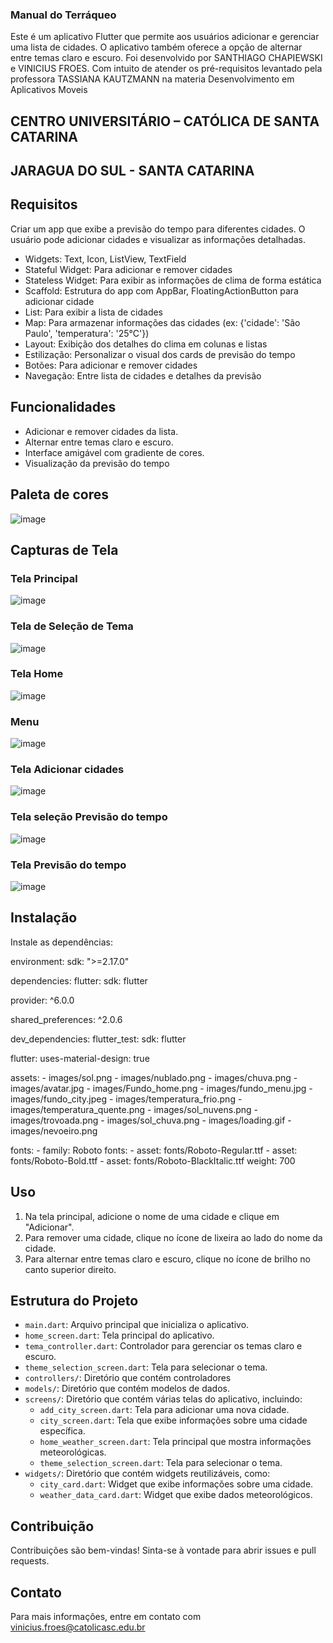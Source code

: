 ### Manual do Terráqueo

Este é um aplicativo Flutter que permite aos usuários adicionar e gerenciar uma lista de cidades. O aplicativo também oferece a opção de alternar entre temas claro e escuro.
Foi desenvolvido por SANTHIAGO CHAPIEWSKI e VINICIUS FROES. Com intuito de atender os pré-requisitos levantado pela professora TASSIANA KAUTZMANN na materia Desenvolvimento em Aplicativos Moveis
## CENTRO UNIVERSITÁRIO – CATÓLICA DE SANTA CATARINA 
## JARAGUA DO SUL - SANTA CATARINA

## Requisitos 

Criar um app que exibe a previsão do tempo para diferentes cidades. O usuário pode adicionar cidades e visualizar as informações detalhadas.

- Widgets: Text, Icon, ListView, TextField
- Stateful Widget: Para adicionar e remover cidades
- Stateless Widget: Para exibir as informações de clima de forma estática
- Scaffold: Estrutura do app com AppBar, FloatingActionButton para adicionar cidade
- List: Para exibir a lista de cidades
- Map: Para armazenar informações das cidades (ex: {'cidade': 'São Paulo', 'temperatura': '25°C'})
- Layout: Exibição dos detalhes do clima em colunas e listas
- Estilização: Personalizar o visual dos cards de previsão do tempo
- Botões: Para adicionar e remover cidades
- Navegação: Entre lista de cidades e detalhes da previsão


## Funcionalidades

- Adicionar e remover cidades da lista.
- Alternar entre temas claro e escuro.
- Interface amigável com gradiente de cores.
- Visualização da previsão do tempo
  
## Paleta de cores

![image](https://github.com/user-attachments/assets/59441f90-081d-48c2-b1c8-09a428b65ff2)


## Capturas de Tela

### Tela Principal
![image](https://github.com/user-attachments/assets/58c6643c-d4a8-42c2-9e7a-97262f7011cb)

### Tela de Seleção de Tema
![image](https://github.com/user-attachments/assets/7537adfc-07b4-45fa-89ca-a1ec524cda04)

### Tela Home
![image](https://github.com/user-attachments/assets/8caeaa5b-4bb4-4355-bac6-9614ce8c69f2)

### Menu
![image](https://github.com/user-attachments/assets/4a07570d-df76-45d7-ac33-debcd8ed71e1)

### Tela Adicionar cidades
![image](https://github.com/user-attachments/assets/63fb8065-e8a3-42c6-a24a-95ce9f9b3454)

### Tela seleção Previsão do tempo
![image](https://github.com/user-attachments/assets/234921d7-4dc6-4649-b22b-e5ed09a672b9)

### Tela Previsão do tempo
![image](https://github.com/user-attachments/assets/8985023f-876f-428c-9286-bc844ff48839)



## Instalação

 Instale as dependências:
  
environment:
  sdk: ">=2.17.0"

dependencies:
  flutter:
    sdk: flutter

  provider: ^6.0.0

  shared_preferences: ^2.0.6

dev_dependencies:
  flutter_test:
    sdk: flutter

flutter:
  uses-material-design: true

  assets:
    - images/sol.png
    - images/nublado.png
    - images/chuva.png
    - images/avatar.jpg
    - images/Fundo_home.png
    - images/fundo_menu.jpg
    - images/fundo_city.jpeg
    - images/temperatura_frio.png
    - images/temperatura_quente.png
    - images/sol_nuvens.png
    - images/trovoada.png
    - images/sol_chuva.png
    - images/loading.gif
    - images/nevoeiro.png

  fonts:
    - family: Roboto
      fonts:
        - asset: fonts/Roboto-Regular.ttf
        - asset: fonts/Roboto-Bold.ttf
        - asset: fonts/Roboto-BlackItalic.ttf
          weight: 700

## Uso

1. Na tela principal, adicione o nome de uma cidade e clique em "Adicionar".
2. Para remover uma cidade, clique no ícone de lixeira ao lado do nome da cidade.
3. Para alternar entre temas claro e escuro, clique no ícone de brilho no canto superior direito.

## Estrutura do Projeto

- `main.dart`: Arquivo principal que inicializa o aplicativo.
- `home_screen.dart`: Tela principal do aplicativo.
- `tema_controller.dart`: Controlador para gerenciar os temas claro e escuro.
- `theme_selection_screen.dart`: Tela para selecionar o tema.
- `controllers/`: Diretório que contém controladores
- `models/`: Diretório que contém modelos de dados.
- `screens/`: Diretório que contém várias telas do aplicativo, incluindo:
  - `add_city_screen.dart`: Tela para adicionar uma nova cidade.
  - `city_screen.dart`: Tela que exibe informações sobre uma cidade específica.
  - `home_weather_screen.dart`: Tela principal que mostra informações meteorológicas.
  - `theme_selection_screen.dart`: Tela para selecionar o tema.
- `widgets/`: Diretório que contém widgets reutilizáveis, como:
  - `city_card.dart`: Widget que exibe informações sobre uma cidade.
  - `weather_data_card.dart`: Widget que exibe dados meteorológicos.


## Contribuição

Contribuições são bem-vindas! Sinta-se à vontade para abrir issues e pull requests.


## Contato

Para mais informações, entre em contato com vinicius.froes@catolicasc.edu.br


